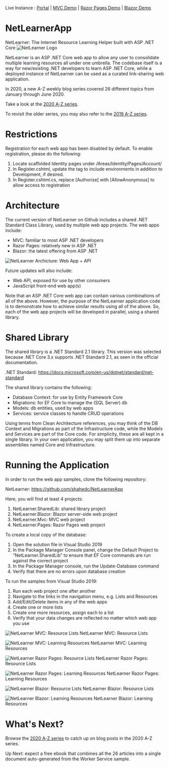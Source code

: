 
Live Instance : 
[Portal](https://netlearner.org/) | 
[MVC Demo](https://nlmvc.azurewebsites.net/) | 
[Razor Pages Demo](https://nlpages.azurewebsites.net/) | 
[Blazor Demo](https://nlblazor.azurewebsites.net/)

# NetLearnerApp
NetLearner: The Internet Resource Learning Helper built with ASP .NET Core
![NetLearner Logo](/design/logos/NetLearner-logo.png "NetLearner Logo")


NetLearner is an ASP .NET Core web app to allow any user to consolidate multiple learning resources all under one umbrella. The codebase itself is a way for new/existing .NET developers to learn ASP .NET Core, while a deployed instance of NetLearner can be used as a curated link-sharing web application. 

In 2020, a new A-Z weekly blog series covered 26 different topics from January through June 2020. 

Take a look at the [2020 A-Z series](https://wakeupandcode.com/aspnetcore/#aspnetcore2020).

To revisit the older series, you may also refer to the [2019 A-Z series](https://wakeupandcode.com/aspnetcore/#aspnetcore2019).

# Restrictions

Registration for each web app has been disabled by default. To enable registration, please do the following:

1. Locate scaffolded Identity pages under /Areas/Identity/Pages/Account/
2. In Register.cshtml, update the <environment> tag to include environments in addition to Development, if desired.
3. In Register.cshtml.cs, replace [Authorize] with [AllowAnonymous] to allow access to registration   

# Architecture

The current version of NetLearner on Github includes a shared .NET Standard Class Library, used by multiple web app projects. The web apps include:

* MVC: familiar to most ASP .NET developers
* Razor Pages: relatively new in ASP .NET
* Blazor: the latest offering from ASP .NET

![NetLearner Archicture: Web App + API](/design/architecture/NetLearner-AspNetCore31-Architecture.png "NetLearner Archicture: Web App + API")


Future updates will also include:

* Web API, exposed for use by other consumers
* JavaScript front-end web app(s)

Note that an ASP .NET Core web app can contain various combinations of all of the above. However, the purpose of the NetLearner application code is to demonstrate how to achieve similar results using all of the above. So, each of the web app projects will be developed in parallel, using a shared library.

# Shared Library

The shared library is a .NET Standard 2.1 library. This version was selected because .NET Core 3.x supports .NET Standard 2.1, as seen in the official documentation.

.NET Standard: https://docs.microsoft.com/en-us/dotnet/standard/net-standard

The shared library contains the following:

* Database Context: for use by Entity Framework Core
* Migrations: for EF Core to manage the (SQL Server) db
* Models: db entities, used by web apps
* Services: service classes to handle CRUD operations

Using terms from Clean Architecture references, you may think of the DB Context and Migrations as part of the Infrastructure code, while the Models and Services are part of the Core code. For simplicity, these are all kept in a single library. In your own application, you may split them up into separate assemblies named Core and Infrastructure.

# Running the Application

In order to run the web app samples, clone the following repository:

NetLearner:  https://github.com/shahedc/NetLearnerApp

Here, you will find at least 4 projects:

1. NetLearner.SharedLib: shared library project
2. NetLearner.Blazor: Blazor server-side web project
3. NetLearner.Mvc: MVC web project
4. NetLearner.Pages: Razor Pages web project

To create a local copy of the database:

1. Open the solution file in Visual Studio 2019
2. In the Package Manager Console panel, change the Default Project to “NetLearner.SharedLib” to ensure that EF Core commands are run against the correct project
3. In the Package Manager console, run the Update-Database command
4. Verify that there are no errors upon database creation

To run the samples from Visual Studio 2019:

1. Run each web project one after another
2. Navigate to the links in the navigation menu, e.g. Lists and Resources
3. Add/Edit/Delete items in any of the web apps
4. Create one or more lists
5. Create one more resources, assign each to a list
6. Verify that your data changes are reflected no matter which web app you use


![NetLearner MVC: Resource Lists](/design/screenshots/NetLearner-Lists.PNG "NetLearner MVC: Resource Lists")
NetLearner MVC: Resource Lists

![NetLearner MVC: Learning Resources](/design/screenshots/NetLearner-Resources.PNG "NetLearner MVC: Learning Resources")
NetLearner MVC: Learning Resources

![NetLearner Razor Pages: Resource Lists](/design/screenshots/NetLearner-Pages-Lists.PNG "NetLearner Razor Pages: Resource Lists")
NetLearner Razor Pages: Resource Lists 

![NetLearner Razor Pages: Learning Resources](/design/screenshots/NetLearner-Pages-Resources.PNG "NetLearner Razor Pages: Learning Resources")
NetLearner Razor Pages: Learning Resources

![NetLearner Blazor: Resource Lists](/design/screenshots/NetLearner-Blazor-Lists.PNG "NetLearner Blazor: Resource Lists")
NetLearner Blazor: Resource Lists   

![NetLearner Blazor: Learning Resources](/design/screenshots/NetLearner-Blazor-Resources.PNG "NetLearner Blazor: Learning Resources")
NetLearner Blazor: Learning Resources

# What's Next?

Browse the [2020 A-Z series](https://wakeupandcode.com/aspnetcore/#aspnetcore2020) to catch up on blog posts in the 2020 A-Z series.

Up Next: expect a free ebook that combines all the 26 articles into a single document auto-generated from the Worker Service sample.








